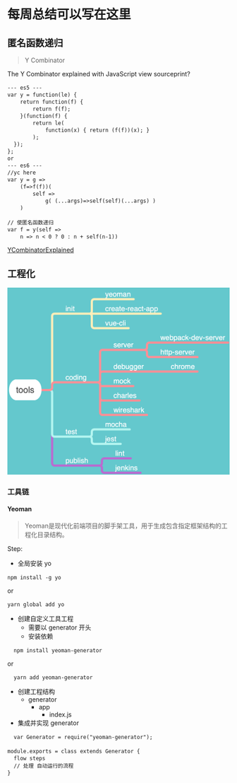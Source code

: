 # 每周总结可以写在这里

## 匿名函数递归 
> Y Combinator

The Y Combinator explained with JavaScript
view sourceprint?
```code
--- es5 ---
var y = function(le) {
    return function(f) {
        return f(f);
    }(function(f) {
        return le(
            function(x) { return (f(f))(x); }
        );
  });
};
or
--- es6 ---
//yc here
var y = g => 
    (f=>f(f))(
        self => 
            g( (...args)=>self(self)(...args) ) 
    )

// 使匿名函数递归
var f = y(self =>
    n => n < 0 ? 0 : n + self(n-1))
```
[YCombinatorExplained](http://kestas.kuliukas.com/YCombinatorExplained/)

## 工程化

![tools chain](./tools.png)

### 工具链

#### Yeoman
> Yeoman是现代化前端项目的脚手架工具，用于生成包含指定框架结构的工程化目录结构。

Step:

* 全局安装 yo
```
npm install -g yo
```
or
```
yarn global add yo
```
* 创建自定义工具工程
  * 需要以 generator 开头
  * 安装依赖
```
  npm install yeoman-generator
```
or
```
  yarn add yeoman-generator
```
* 创建工程结构
  * generator
    * app
      * index.js
* 集成并实现 generator
```
  var Generator = require("yeoman-generator");

module.exports = class extends Generator {
  flow steps
  // 处理 自动运行的流程
}
```
